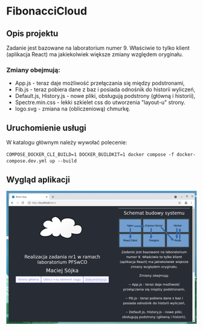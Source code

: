 # FibonacciCloud

## Opis projektu

Zadanie jest bazowane na laboratorium numer 9. Właściwie to tylko klient (aplikacja React) ma jakiekolwiek większe zmiany względem oryginału.

### Zmiany obejmują:

* App.js - teraz daje możliwość przełączania się między podstronami,
* Fib.js - teraz pobiera dane z baz i posiada odnośnik do historii wyliczeń,
* Default.js, History.js - nowe pliki, obsługują podstrony (główną i historii),
* Spectre.min.css - lekki szkielet css do utworzenia "layout-u" strony.
* logo.svg - zmiana na (obliczeniową) chmurkę.

## Uruchomienie usługi
W katalogu głównym należy wywołać polecenie:

`COMPOSE_DOCKER_CLI_BUILD=1 DOCKER_BUILDKIT=1 docker compose -f docker-compose.dev.yml up --build`

## Wygląd aplikacji
![image](screenshot.png "Wygląd aplikacji")

